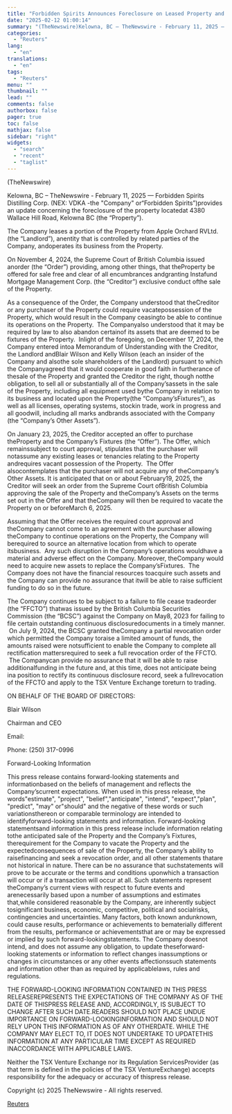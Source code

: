 ```yaml
---
title: "Forbidden Spirits Announces Foreclosure on Leased Property and Agreement for Sale of Assets"
date: "2025-02-12 01:00:14"
summary: "(TheNewswire)Kelowna, BC – TheNewswire - February 11, 2025 — Forbidden Spirits Distilling Corp. (NEX: VDKA -the \"Company\" or“Forbidden Spirits”)provides an update concerning the foreclosure of the property locatedat 4380 Wallace Hill Road, Kelowna BC (the “Property”). The Company leases a portion of the Property from Apple Orchard RVLtd. (the “Landlord”),..."
categories:
  - "Reuters"
lang:
  - "en"
translations:
  - "en"
tags:
  - "Reuters"
menu: ""
thumbnail: ""
lead: ""
comments: false
authorbox: false
pager: true
toc: false
mathjax: false
sidebar: "right"
widgets:
  - "search"
  - "recent"
  - "taglist"
---
```


(TheNewswire)

Kelowna, BC – TheNewswire - February 11, 2025 — Forbidden Spirits Distilling Corp. (NEX: VDKA -the "Company" or“Forbidden Spirits”)provides an update concerning the foreclosure of the property locatedat 4380 Wallace Hill Road, Kelowna BC (the “Property”).

The Company leases a portion of the Property from Apple Orchard RVLtd. (the “Landlord”), anentity that is controlled by related parties of the Company, andoperates its business from the Property.

On November 4, 2024, the Supreme Court of British Columbia issued anorder (the “Order”) providing, among other things, that theProperty be offered for sale free and clear of all encumbrances andgranting Instafund Mortgage Management Corp. (the “Creditor”) exclusive conduct ofthe sale of the Property.

As a consequence of the Order, the Company understood that theCreditor or any purchaser of the Property could require vacatepossession of the Property, which would result in the Company ceasingto be able to continue its operations on the Property.  The Companyalso understood that it may be required by law to also abandon certainof its assets that are deemed to be fixtures of the Property.  Inlight of the foregoing, on December 17, 2024, the Company entered intoa Memorandum of Understanding with the Creditor, the Landlord andBlair Wilson and Kelly Wilson (each an insider of the Company and alsothe sole shareholders of the Landlord) pursuant to which the Companyagreed that it would cooperate in good faith in furtherance of thesale of the Property and granted the Creditor the right, though notthe obligation, to sell all or substantially all of the Company’sassets in the sale of the Property, including all equipment used bythe Company in relation to its business and located upon the Property(the “Company’sFixtures”), as well as all licenses, operating systems, stockin trade, work in progress and all goodwill, including all marks andbrands associated with the Company (the “Company’s Other Assets”).

On January 23, 2025, the Creditor accepted an offer to purchase theProperty and the Company’s Fixtures (the “Offer”). The Offer, which remainssubject to court approval, stipulates that the purchaser will notassume any existing leases or tenancies relating to the Property andrequires vacant possession of the Property.  The Offer alsocontemplates that the purchaser will not acquire any of theCompany’s Other Assets. It is anticipated that on or about February19, 2025, the Creditor will seek an order from the Supreme Court ofBritish Columbia approving the sale of the Property and theCompany’s Assets on the terms set out in the Offer and that theCompany will then be required to vacate the Property on or beforeMarch 6, 2025.

Assuming that the Offer receives the required court approval and theCompany cannot come to an agreement with the purchaser allowing theCompany to continue operations on the Property, the Company will berequired to source an alternative location from which to operate itsbusiness.  Any such disruption in the Company’s operations wouldhave a material and adverse effect on the Company. Moreover, theCompany would need to acquire new assets to replace the Company’sFixtures.  The Company does not have the financial resources toacquire such assets and the Company can provide no assurance that itwill be able to raise sufficient funding to do so in the future.

The Company continues to be subject to a failure to file cease tradeorder (the “FFCTO”) thatwas issued by the British Columbia Securities Commission (the “BCSC”) against the Company on May8, 2023 for failing to file certain outstanding continuous disclosuredocuments in a timely manner.  On July 9, 2024, the BCSC granted theCompany a partial revocation order which permitted the Company toraise a limited amount of funds, the amounts raised were notsufficient to enable the Company to complete all rectification mattersrequired to seek a full revocation order of the FFCTO.  The Companycan provide no assurance that it will be able to raise additionalfunding in the future and, at this time, does not anticipate being ina position to rectify its continuous disclosure record, seek a fullrevocation of the FFCTO and apply to the TSX Venture Exchange toreturn to trading.

ON BEHALF OF THE BOARD OF DIRECTORS:

Blair Wilson

Chairman and CEO

Email:

Phone: (250) 317-0996

Forward-Looking Information

This press release contains forward-looking statements and informationbased on the beliefs of management and reflects the Company’scurrent expectations. When used in this press release, the words"estimate", "project", "belief","anticipate", "intend", "expect","plan", "predict", "may" or"should" and the negative of these words or such variationsthereon or comparable terminology are intended to identifyforward-looking statements and information. Forward-looking statementsand information in this press release include information relating tothe anticipated sale of the Property and the Company’s Fixtures, therequirement for the Company to vacate the Property and the expectedconsequences of sale of the Property, the Company’s ability to raisefinancing and seek a revocation order, and all other statements thatare not historical in nature. There can be no assurance that suchstatements will prove to be accurate or the terms and conditions uponwhich a transaction will occur or if a transaction will occur at all. Such statements represent theCompany’s current views with respect to future events and arenecessarily based upon a number of assumptions and estimates that,while considered reasonable by the Company, are inherently subject tosignificant business, economic, competitive, political and socialrisks, contingencies and uncertainties. Many factors, both known andunknown, could cause results, performance or achievements to bematerially different from the results, performance or achievementsthat are or may be expressed or implied by such forward-lookingstatements. The Company doesnot intend, and does not assume any obligation, to update theseforward-looking statements or information to reflect changes inassumptions or changes in circumstances or any other events affectionssuch statements and information other than as required by applicablelaws, rules and regulations.

THE FORWARD-LOOKING INFORMATION CONTAINED IN THIS PRESS RELEASEREPRESENTS THE EXPECTATIONS OF THE COMPANY AS OF THE DATE OF THISPRESS RELEASE AND, ACCORDINGLY, IS SUBJECT TO CHANGE AFTER SUCH DATE.READERS SHOULD NOT PLACE UNDUE IMPORTANCE ON FORWARD-LOOKINGINFORMATION AND SHOULD NOT RELY UPON THIS INFORMATION AS OF ANY OTHERDATE. WHILE THE COMPANY MAY ELECT TO, IT DOES NOT UNDERTAKE TO UPDATETHIS INFORMATION AT ANY PARTICULAR TIME EXCEPT AS REQUIRED INACCORDANCE WITH APPLICABLE LAWS.

Neither the TSX Venture Exchange nor its Regulation ServicesProvider (as that term is defined in the policies of the TSX VentureExchange) accepts responsibility for the adequacy or accuracy of thispress release.

Copyright (c) 2025 TheNewswire - All rights reserved.

[Reuters](https://www.tradingview.com/news/reuters.com,2025-02-11:newsml_Tnwc5Dl7J:0-forbidden-spirits-announces-foreclosure-on-leased-property-and-agreement-for-sale-of-assets/)
